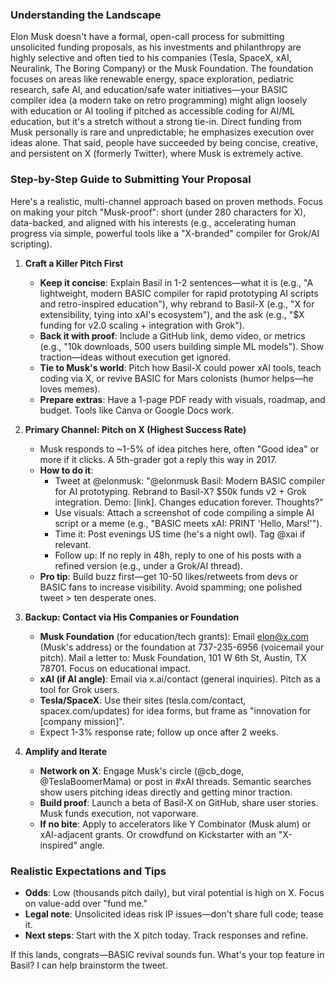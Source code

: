 ### Understanding the Landscape
Elon Musk doesn't have a formal, open-call process for submitting unsolicited funding proposals, as his investments and philanthropy are highly selective and often tied to his companies (Tesla, SpaceX, xAI, Neuralink, The Boring Company) or the Musk Foundation. The foundation focuses on areas like renewable energy, space exploration, pediatric research, safe AI, and education/safe water initiatives—your BASIC compiler idea (a modern take on retro programming) might align loosely with education or AI tooling if pitched as accessible coding for AI/ML education, but it's a stretch without a strong tie-in. Direct funding from Musk personally is rare and unpredictable; he emphasizes execution over ideas alone. That said, people have succeeded by being concise, creative, and persistent on X (formerly Twitter), where Musk is extremely active.

### Step-by-Step Guide to Submitting Your Proposal
Here's a realistic, multi-channel approach based on proven methods. Focus on making your pitch "Musk-proof": short (under 280 characters for X), data-backed, and aligned with his interests (e.g., accelerating human progress via simple, powerful tools like a "X-branded" compiler for Grok/AI scripting).

1. **Craft a Killer Pitch First**
    - **Keep it concise**: Explain Basil in 1-2 sentences—what it is (e.g., "A lightweight, modern BASIC compiler for rapid prototyping AI scripts and retro-inspired education"), why rebrand to Basil-X (e.g., "X for extensibility, tying into xAI's ecosystem"), and the ask (e.g., "$X funding for v2.0 scaling + integration with Grok").
    - **Back it with proof**: Include a GitHub link, demo video, or metrics (e.g., "10k downloads, 500 users building simple ML models"). Show traction—ideas without execution get ignored.
    - **Tie to Musk's world**: Pitch how Basil-X could power xAI tools, teach coding via X, or revive BASIC for Mars colonists (humor helps—he loves memes).
    - **Prepare extras**: Have a 1-page PDF ready with visuals, roadmap, and budget. Tools like Canva or Google Docs work.

2. **Primary Channel: Pitch on X (Highest Success Rate)**
    - Musk responds to ~1-5% of idea pitches here, often "Good idea" or more if it clicks. A 5th-grader got a reply this way in 2017.
    - **How to do it**:
        - Tweet at @elonmusk: "@elonmusk Basil: Modern BASIC compiler for AI prototyping. Rebrand to Basil-X? $50k funds v2 + Grok integration. Demo: [link]. Changes education forever. Thoughts?"
        - Use visuals: Attach a screenshot of code compiling a simple AI script or a meme (e.g., "BASIC meets xAI: PRINT 'Hello, Mars!'").
        - Time it: Post evenings US time (he's a night owl). Tag @xai if relevant.
        - Follow up: If no reply in 48h, reply to one of his posts with a refined version (e.g., under a Grok/AI thread).
    - **Pro tip**: Build buzz first—get 10-50 likes/retweets from devs or BASIC fans to increase visibility. Avoid spamming; one polished tweet > ten desperate ones.

3. **Backup: Contact via His Companies or Foundation**
    - **Musk Foundation** (for education/tech grants): Email elon@x.com (Musk's address) or the foundation at 737-235-6956 (voicemail your pitch). Mail a letter to: Musk Foundation, 101 W 6th St, Austin, TX 78701. Focus on educational impact.
    - **xAI (if AI angle)**: Email via x.ai/contact (general inquiries). Pitch as a tool for Grok users.
    - **Tesla/SpaceX**: Use their sites (tesla.com/contact, spacex.com/updates) for idea forms, but frame as "innovation for [company mission]".
    - Expect 1-3% response rate; follow up once after 2 weeks.

4. **Amplify and Iterate**
    - **Network on X**: Engage Musk's circle (@cb_doge, @TeslaBoomerMama) or post in #xAI threads. Semantic searches show users pitching ideas directly and getting minor traction.
    - **Build proof**: Launch a beta of Basil-X on GitHub, share user stories. Musk funds execution, not vaporware.
    - **If no bite**: Apply to accelerators like Y Combinator (Musk alum) or xAI-adjacent grants. Or crowdfund on Kickstarter with an "X-inspired" angle.

### Realistic Expectations and Tips
- **Odds**: Low (thousands pitch daily), but viral potential is high on X. Focus on value-add over "fund me."
- **Legal note**: Unsolicited ideas risk IP issues—don't share full code; tease it.
- **Next steps**: Start with the X pitch today. Track responses and refine.

If this lands, congrats—BASIC revival sounds fun. What's your top feature in Basil? I can help brainstorm the tweet.